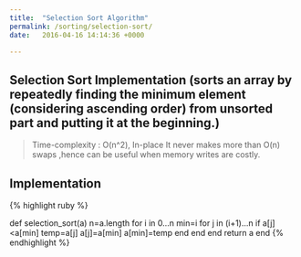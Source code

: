 ```yaml
---
title:  "Selection Sort Algorithm"
permalink: /sorting/selection-sort/
date:   2016-04-16 14:14:36 +0000

---
```


## Selection Sort Implementation (sorts an array by repeatedly finding the minimum element (considering ascending order) from unsorted part and putting it at the beginning.)
> Time-complexity : O(n^2), In-place
 It never makes more than O(n) swaps ,hence can be useful when memory writes are costly.

## Implementation
{% highlight ruby %}

def selection_sort(a)
    n=a.length
   for i in 0...n 
    min=i
    for j in (i+1)...n
        if a[j]<a[min]
            temp=a[j]
            a[j]=a[min]
            a[min]=temp
        end
    end
   end
   return a
end
{% endhighlight %}

